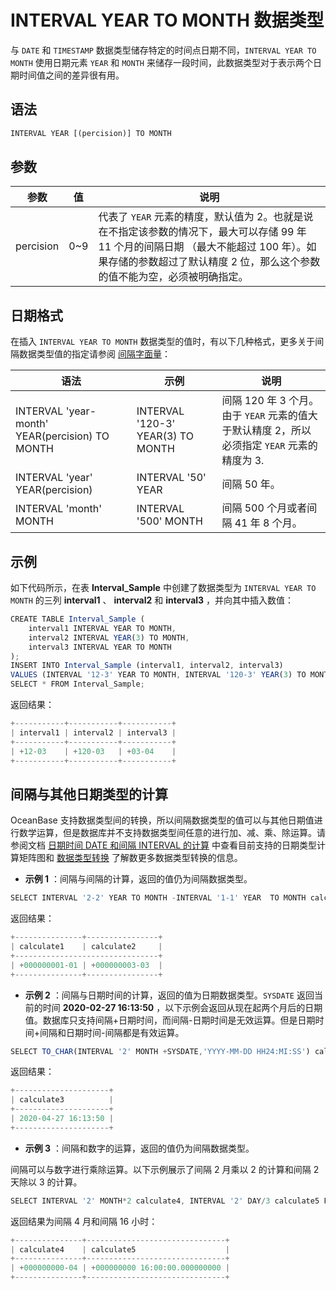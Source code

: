 INTERVAL YEAR TO MONTH 数据类型 
================================================



与 `DATE` 和 `TIMESTAMP` 数据类型储存特定的时间点日期不同，`INTERVAL YEAR TO MONTH` 使用日期元素 `YEAR` 和 `MONTH` 来储存一段时间，此数据类型对于表示两个日期时间值之间的差异很有用。

语法 
--------------

```javascript
INTERVAL YEAR [(percision)] TO MONTH
```



参数 
--------------



|    参数     |  值   |                                                           说明                                                           |
|-----------|------|------------------------------------------------------------------------------------------------------------------------|
| percision | 0\~9 | 代表了 `YEAR` 元素的精度，默认值为 2。也就是说在不指定该参数的情况下，最大可以存储 99 年 11 个月的间隔日期 （最大不能超过 100 年）。如果存储的参数超过了默认精度 2 位，那么这个参数的值不能为空，必须被明确指定。 |



日期格式 
----------------

在插入 `INTERVAL YEAR TO MONTH` 数据类型的值时，有以下几种格式，更多关于间隔数据类型值的指定请参阅 [间隔字面量](../../../../11.sql-reference-oracle-mode/3.basic-elements-1/3.literal-1/5.interval-literal.md)：


|                     **语法**                      |               **示例**               |                            **说明**                            |
|-------------------------------------------------|------------------------------------|--------------------------------------------------------------|
| INTERVAL  'year-month' YEAR(percision) TO MONTH | INTERVAL  '120-3' YEAR(3) TO MONTH | 间隔 120 年 3 个月。由于 `YEAR` 元素的值大于默认精度 2，所以必须指定 `YEAR` 元素的精度为 3. |
| INTERVAL  'year' YEAR(percision)                | INTERVAL '50' YEAR                 | 间隔 50 年。                                                     |
| INTERVAL  'month' MONTH                         | INTERVAL '500' MONTH               | 间隔 500 个月或者间隔 41 年 8 个月。                                     |



示例 
--------------

如下代码所示，在表 **Interval_Sample** 中创建了数据类型为 `INTERVAL YEAR TO MONTH` 的三列 **interval1** 、 **interval2** 和 **interval3** ，并向其中插入数值：

```javascript
CREATE TABLE Interval_Sample (
    interval1 INTERVAL YEAR TO MONTH,
    interval2 INTERVAL YEAR(3) TO MONTH,
    interval3 INTERVAL YEAR TO MONTH
);
INSERT INTO Interval_Sample (interval1, interval2, interval3)
VALUES (INTERVAL '12-3' YEAR TO MONTH, INTERVAL '120-3' YEAR(3) TO MONTH, INTERVAL '40' MONTH);
SELECT * FROM Interval_Sample;
```



返回结果：

```javascript
+-----------+-----------+-----------+
| interval1 | interval2 | interval3 |
+-----------+-----------+-----------+
| +12-03    | +120-03   | +03-04    |
+-----------+-----------+-----------+
```



间隔与其他日期类型的计算 
------------------------

OceanBase 支持数据类型间的转换，所以间隔数据类型的值可以与其他日期值进行数学运算，但是数据库并不支持数据类型间任意的进行加、减、乘、除运算。请参阅文档 [日期时间 DATE 和间隔 INTERVAL 的计算](../../../../11.sql-reference-oracle-mode/3.basic-elements-1/1.built-in-data-types/4.date-time-and-interval-data-types/8.calculation-of-date-time-and-interval.md) 中查看目前支持的日期类型计算矩阵图和 [数据类型转换](../../../../11.sql-reference-oracle-mode/3.basic-elements-1/2.data-type-comparison-rules/6.data-type-conversion.md) 了解数更多数据类型转换的信息。

* **示例 1** ：间隔与间隔的计算，返回的值仍为间隔数据类型。




```javascript
SELECT INTERVAL '2-2' YEAR TO MONTH -INTERVAL '1-1' YEAR  TO MONTH calculate1, INTERVAL '2-2' YEAR TO MONTH + INTERVAL '1-1' YEAR TO MONTH calculate2 FROM DUAL;
```



返回结果：

```javascript
+---------------+----------------+
| calculate1    | calculate2     |
+--------------------------------+
| +000000001-01 | +000000003-03  |
+---------------+----------------+
```





* **示例 2** ：间隔与日期时间的计算，返回的值为日期数据类型。`SYSDATE` 返回当前的时间 **2020-02-27 16:13:50** ，以下示例会返回从现在起两个月后的日期值。数据库只支持间隔+日期时间，而间隔-日期时间是无效运算。但是日期时间+间隔和日期时间-间隔都是有效运算。




```javascript
SELECT TO_CHAR(INTERVAL '2' MONTH +SYSDATE,'YYYY-MM-DD HH24:MI:SS') calculate3 FROM DUAL;
```



返回结果：

```javascript
+---------------------+
| calculate3          |
+---------------------+
| 2020-04-27 16:13:50 |
+---------------------+
```



* **示例 3** ：间隔和数字的运算，返回的值仍为间隔数据类型。

  




间隔可以与数字进行乘除运算。以下示例展示了间隔 2 月乘以 2 的计算和间隔 2 天除以 3 的计算。

```javascript
SELECT INTERVAL '2' MONTH*2 calculate4, INTERVAL '2' DAY/3 calculate5 FROM DUAL;
```



返回结果为间隔 4 月和间隔 16 小时：

```javascript
+---------------+-------------------------------+
| calculate4    | calculate5                    |
+---------------+-------------------------------+
| +000000000-04 | +000000000 16:00:00.000000000 |
+---------------+-------------------------------+
```



[](qqvecg)
